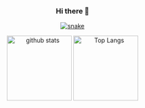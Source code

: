 <html>
<body>

<div align="center">
	<h3 align="center">Hi there 👋</h3>
<!-- <h4 align="center">just a freelance developer, see my <a href="https://github.com/qvco" target="_blank">resume</a> for more</h4> -->
</div>

<p align="center">
	<a href="https://github.com/qvco">
		<img  src="https://github.com/qvco/qvco/blob/main/assets/images/grid-snake.svg" alt="snake" />
	</a>
</p>

<p align="center"> 
	<img alt="github stats" height="150px" src="https://github-readme-stats.vercel.app/api?username=qvco&count_private=true&show_icons=true&show_icons=true&&hide_border=true&theme=gruvbox" />
	<img alt="Top Langs" height="150px" src="https://github-readme-streak-stats.herokuapp.com/?user=qvco&layout=compact&count_private=true&show_icons=true&theme=gruvbox&hide_border=true" />
</p>
	
<!-- <p align="center"> 
	<img src="https://github-profile-trophy.vercel.app/?username=qvco&theme=onedark&column=7" />
</p> -->

<!-- [![trophy](https://github-profile-trophy.vercel.app/?username=qvco&theme=onedark&column=7
)](https://github.com/ryo-ma/github-profile-trophy) -->


<!-- -----
Credits: [qvco](https://github.com/qvco) -->
